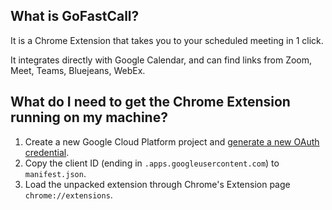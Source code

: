 ## What is GoFastCall?

It is a Chrome Extension that takes you to your scheduled meeting in 1 click.

It integrates directly with Google Calendar, and can find links from Zoom, Meet, Teams, Bluejeans, WebEx.

## What do I need to get the Chrome Extension running on my machine?

1. Create a new Google Cloud Platform project and [generate a new OAuth credential](https://console.cloud.google.com/apis/credentials).
2. Copy the client ID (ending in `.apps.googleusercontent.com`) to `manifest.json`.
3. Load the unpacked extension through Chrome's Extension page `chrome://extensions`.
